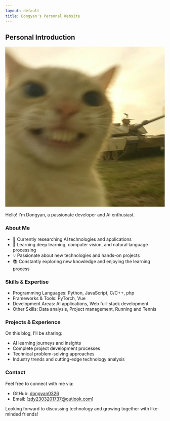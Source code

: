 ```yaml
---
layout: default
title: Dongyan's Personal Website
---
```




## Personal Introduction

![Portrait](/assets/images/portrait.jpg)

Hello! I'm Dongyan, a passionate developer and AI enthusiast.

### About Me

- 🔭 Currently researching AI technologies and applications
- 🌱 Learning deep learning, computer vision, and natural language processing
- 💡 Passionate about new technologies and hands-on projects
- 📚 Constantly exploring new knowledge and enjoying the learning process

### Skills & Expertise

- Programming Languages: Python, JavaScript, C/C++, php
- Frameworks & Tools: PyTorch, Vue
- Development Areas: AI applications, Web full-stack development
- Other Skills: Data analysis, Project management, Running and Tennis

### Projects & Experience

On this blog, I'll be sharing:
- AI learning journeys and insights
- Complete project development processes
- Technical problem-solving approaches
- Industry trends and cutting-edge technology analysis

### Contact

Feel free to connect with me via:
- GitHub: [dongyan0326](https://github.com/dongyan0326)
- Email: [zdy2303201737@outlook.com]

Looking forward to discussing technology and growing together with like-minded friends!
